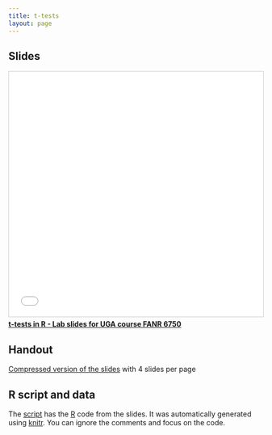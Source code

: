```yaml
---
title: t-tests
layout: page
---
```



## Slides

<iframe src="//www.slideshare.net/slideshow/embed_code/key/2aJn2dn7GirhXB" width="595" height="485" frameborder="0" marginwidth="0" marginheight="0" scrolling="no" style="border:1px solid #CCC; border-width:1px; margin-bottom:5px; max-width: 100%;" allowfullscreen> </iframe> <div style="margin-bottom:5px"> <strong> <a href="//www.slideshare.net/richardchandler/ttests-in-r-lab-slides-for-uga-course-fanr-6750" title="t-tests in R - Lab slides for UGA course FANR 6750" target="_blank">t-tests in R - Lab slides for UGA course FANR 6750</a> </strong>  </div>


## Handout

[Compressed version of the slides](lab-t-tests-handout.pdf) with 4 slides per page


## R script and data

The [script](lab-t-tests.R) has the [R](https://www.r-project.org/) code from the slides. It was automatically generated using [knitr](https://yihui.name/knitr/). You can ignore the comments and focus on the code.


